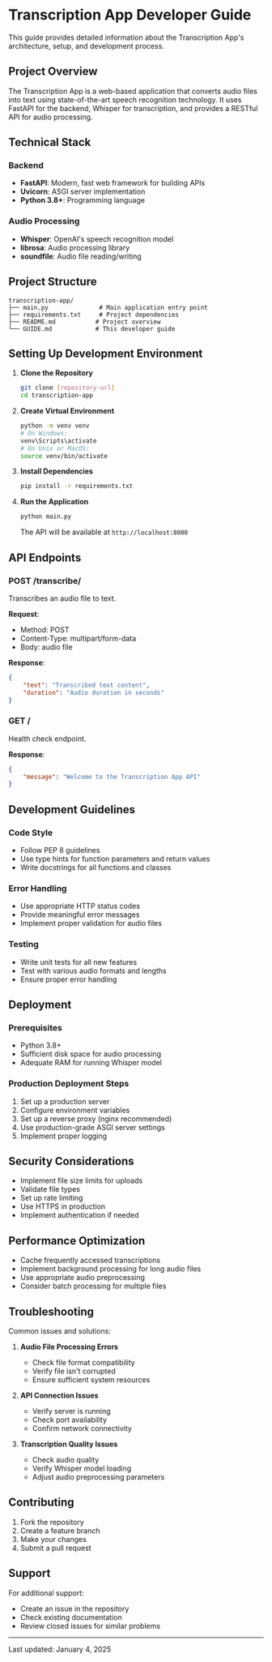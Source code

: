 # Transcription App Developer Guide

This guide provides detailed information about the Transcription App's architecture, setup, and development process.

## Project Overview

The Transcription App is a web-based application that converts audio files into text using state-of-the-art speech recognition technology. It uses FastAPI for the backend, Whisper for transcription, and provides a RESTful API for audio processing.

## Technical Stack

### Backend
- **FastAPI**: Modern, fast web framework for building APIs
- **Uvicorn**: ASGI server implementation
- **Python 3.8+**: Programming language

### Audio Processing
- **Whisper**: OpenAI's speech recognition model
- **librosa**: Audio processing library
- **soundfile**: Audio file reading/writing

## Project Structure
```
transcription-app/
├── main.py              # Main application entry point
├── requirements.txt     # Project dependencies
├── README.md           # Project overview
└── GUIDE.md            # This developer guide
```

## Setting Up Development Environment

1. **Clone the Repository**
   ```bash
   git clone [repository-url]
   cd transcription-app
   ```

2. **Create Virtual Environment**
   ```bash
   python -m venv venv
   # On Windows:
   venv\Scripts\activate
   # On Unix or MacOS:
   source venv/bin/activate
   ```

3. **Install Dependencies**
   ```bash
   pip install -r requirements.txt
   ```

4. **Run the Application**
   ```bash
   python main.py
   ```
   The API will be available at `http://localhost:8000`

## API Endpoints

### POST /transcribe/
Transcribes an audio file to text.

**Request**:
- Method: POST
- Content-Type: multipart/form-data
- Body: audio file

**Response**:
```json
{
    "text": "Transcribed text content",
    "duration": "Audio duration in seconds"
}
```

### GET /
Health check endpoint.

**Response**:
```json
{
    "message": "Welcome to the Transcription App API"
}
```

## Development Guidelines

### Code Style
- Follow PEP 8 guidelines
- Use type hints for function parameters and return values
- Write docstrings for all functions and classes

### Error Handling
- Use appropriate HTTP status codes
- Provide meaningful error messages
- Implement proper validation for audio files

### Testing
- Write unit tests for all new features
- Test with various audio formats and lengths
- Ensure proper error handling

## Deployment

### Prerequisites
- Python 3.8+
- Sufficient disk space for audio processing
- Adequate RAM for running Whisper model

### Production Deployment Steps
1. Set up a production server
2. Configure environment variables
3. Set up a reverse proxy (nginx recommended)
4. Use production-grade ASGI server settings
5. Implement proper logging

## Security Considerations

- Implement file size limits for uploads
- Validate file types
- Set up rate limiting
- Use HTTPS in production
- Implement authentication if needed

## Performance Optimization

- Cache frequently accessed transcriptions
- Implement background processing for long audio files
- Use appropriate audio preprocessing
- Consider batch processing for multiple files

## Troubleshooting

Common issues and solutions:

1. **Audio File Processing Errors**
   - Check file format compatibility
   - Verify file isn't corrupted
   - Ensure sufficient system resources

2. **API Connection Issues**
   - Verify server is running
   - Check port availability
   - Confirm network connectivity

3. **Transcription Quality Issues**
   - Check audio quality
   - Verify Whisper model loading
   - Adjust audio preprocessing parameters

## Contributing

1. Fork the repository
2. Create a feature branch
3. Make your changes
4. Submit a pull request

## Support

For additional support:
- Create an issue in the repository
- Check existing documentation
- Review closed issues for similar problems

---

Last updated: January 4, 2025

